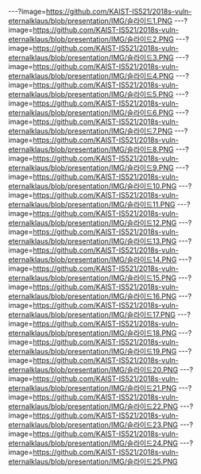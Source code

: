 ---?image=https://github.com/KAIST-IS521/2018s-vuln-eternalklaus/blob/presentation/IMG/슬라이드1.PNG
---?image=https://github.com/KAIST-IS521/2018s-vuln-eternalklaus/blob/presentation/IMG/슬라이드2.PNG
---?image=https://github.com/KAIST-IS521/2018s-vuln-eternalklaus/blob/presentation/IMG/슬라이드3.PNG
---?image=https://github.com/KAIST-IS521/2018s-vuln-eternalklaus/blob/presentation/IMG/슬라이드4.PNG
---?image=https://github.com/KAIST-IS521/2018s-vuln-eternalklaus/blob/presentation/IMG/슬라이드5.PNG
---?image=https://github.com/KAIST-IS521/2018s-vuln-eternalklaus/blob/presentation/IMG/슬라이드6.PNG
---?image=https://github.com/KAIST-IS521/2018s-vuln-eternalklaus/blob/presentation/IMG/슬라이드7.PNG
---?image=https://github.com/KAIST-IS521/2018s-vuln-eternalklaus/blob/presentation/IMG/슬라이드8.PNG
---?image=https://github.com/KAIST-IS521/2018s-vuln-eternalklaus/blob/presentation/IMG/슬라이드9.PNG
---?image=https://github.com/KAIST-IS521/2018s-vuln-eternalklaus/blob/presentation/IMG/슬라이드10.PNG
---?image=https://github.com/KAIST-IS521/2018s-vuln-eternalklaus/blob/presentation/IMG/슬라이드11.PNG
---?image=https://github.com/KAIST-IS521/2018s-vuln-eternalklaus/blob/presentation/IMG/슬라이드12.PNG
---?image=https://github.com/KAIST-IS521/2018s-vuln-eternalklaus/blob/presentation/IMG/슬라이드13.PNG
---?image=https://github.com/KAIST-IS521/2018s-vuln-eternalklaus/blob/presentation/IMG/슬라이드14.PNG
---?image=https://github.com/KAIST-IS521/2018s-vuln-eternalklaus/blob/presentation/IMG/슬라이드15.PNG
---?image=https://github.com/KAIST-IS521/2018s-vuln-eternalklaus/blob/presentation/IMG/슬라이드16.PNG
---?image=https://github.com/KAIST-IS521/2018s-vuln-eternalklaus/blob/presentation/IMG/슬라이드17.PNG
---?image=https://github.com/KAIST-IS521/2018s-vuln-eternalklaus/blob/presentation/IMG/슬라이드18.PNG
---?image=https://github.com/KAIST-IS521/2018s-vuln-eternalklaus/blob/presentation/IMG/슬라이드19.PNG
---?image=https://github.com/KAIST-IS521/2018s-vuln-eternalklaus/blob/presentation/IMG/슬라이드20.PNG
---?image=https://github.com/KAIST-IS521/2018s-vuln-eternalklaus/blob/presentation/IMG/슬라이드21.PNG
---?image=https://github.com/KAIST-IS521/2018s-vuln-eternalklaus/blob/presentation/IMG/슬라이드22.PNG
---?image=https://github.com/KAIST-IS521/2018s-vuln-eternalklaus/blob/presentation/IMG/슬라이드23.PNG
---?image=https://github.com/KAIST-IS521/2018s-vuln-eternalklaus/blob/presentation/IMG/슬라이드24.PNG
---?image=https://github.com/KAIST-IS521/2018s-vuln-eternalklaus/blob/presentation/IMG/슬라이드25.PNG
